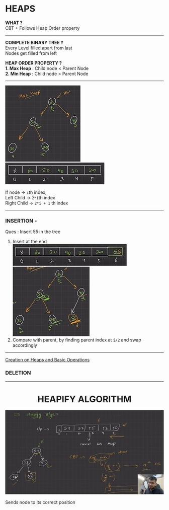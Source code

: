 # HEAPS

**WHAT ?**  
CBT + Follows Heap Order property

---
**COMPLETE BINARY TREE ?**  
Every Level filled apart from last  
Nodes get filled from left

**HEAP ORDER PROPERTY ?**  
**1. Max Heap** : Child node < Parent Node   
**2. Min Heap** : Child node > Parent Node

---
![alt text](image-1.png)  
![alt text](image-2.png)

If node -> `i`th index,  
Left Child -> `2*i`th index  
Right Child -> `2*i + 1` th index

---
### INSERTION -  
Ques : Insert 55 in the tree
1. Insert at the end  
![alt text](image-3.png) ![alt text](image-4.png)
2. Compare with parent, by finding parent index at `i/2` and swap accordingly  

---
[Creation on Heaps and Basic Operations](/18%20Heaps/1_CreatingHeap.c++)

### DELETION

---

# <CENTER> HEAPIFY ALGORITHM

![alt text](image-6.png)

Sends node to its correct position
